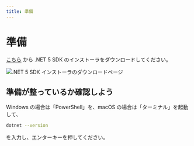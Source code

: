 ```yaml
---
title: 準備
---
```


# 準備

<!-- TODO: .NET 5 SDK の導入手順をもっと丁寧に説明する -->

[こちら](https://dotnet.microsoft.com/download/dotnet/5.0) から .NET 5 SDK のインストーラをダウンロードしてください。

![.NET 5 SDK インストーラのダウンロードページ](images/dotnet5-dl.png)

## 準備が整っているか確認しよう

Windows の場合は「PowerShell」を、macOS の場合は「ターミナル」を起動して、

```bash
dotnet --version
```

を入力し、エンターキーを押してください。
